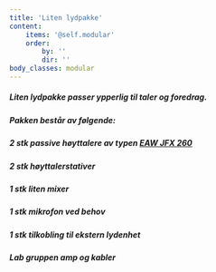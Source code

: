 ```yaml
---
title: 'Liten lydpakke'
content:
    items: '@self.modular'
    order:
        by: ''
        dir: ''
body_classes: modular
---
```


##### Liten lydpakke passer ypperlig til taler og foredrag.
##### 
##### Pakken består av følgende:
##### 2 stk passive høyttalere av typen [EAW JFX 260](http://eaw.com/docs/2_Legacy_Products/Loudspeakers/JFX/JFX260i/JFX260i_datasheet.pdf)
##### 2 stk høyttalerstativer
##### 1 stk liten mixer
##### 1 stk mikrofon ved behov
##### 1 stk tilkobling til ekstern lydenhet
##### Lab gruppen amp og kabler
